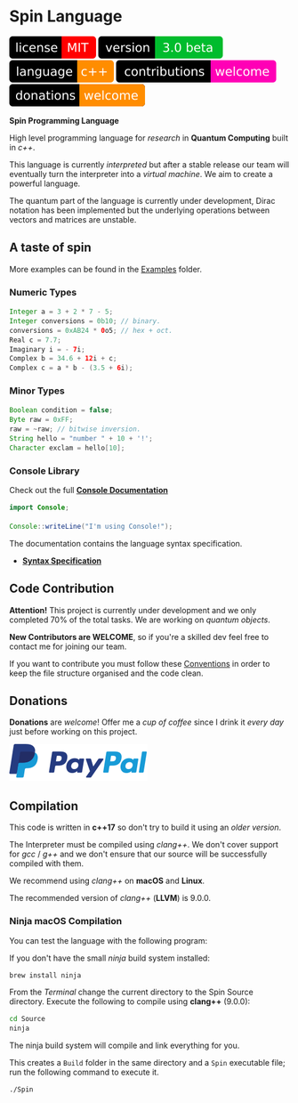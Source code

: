
# Spin Language

[![license](Badges/License.svg)](License)
[![version](Badges/Version.svg)](ReadMe.md)
[![language](Badges/Language.svg)](ReadMe.md)
[![contributions](Badges/Contributions.svg)](ReadMe.md)
[![donations](Badges/Donations.svg)](https://paypal.me/CristianAntonuccio)

**Spin Programming Language**

High level programming language for *research* in
**Quantum Computing** built in *c++*.

This language is currently *interpreted* but after
a stable release our team will eventually
turn the interpreter into a *virtual machine*.
We aim to create a powerful language.

The quantum part of the language is currently
under development, Dirac notation has been
implemented but the underlying operations
between vectors and matrices are unstable.

## A taste of spin

More examples can be found in the [Examples](Examples/) folder.

### Numeric Types

``` java
Integer a = 3 + 2 * 7 - 5;
Integer conversions = 0b10; // binary.
conversions = 0xAB24 * 0o5; // hex + oct.
Real c = 7.7;
Imaginary i = - 7i;
Complex b = 34.6 + 12i + c;
Complex c = a * b - (3.5 + 6i);
```

### Minor Types

``` java
Boolean condition = false;
Byte raw = 0xFF;
raw = ~raw; // bitwise inversion.
String hello = "number " + 10 + '!';
Character exclam = hello[10];
```

### Console Library

Check out the full [**Console Documentation**](Documentation/Libraries/Console.md)

``` java
import Console;

Console::writeLine("I'm using Console!");
```

The documentation contains the language syntax specification.

- [**Syntax Specification**](Documentation/)

## Code Contribution

**Attention!** This project is currently under development and
we only completed 70% of the total tasks. We are working on
*quantum objects*.

**New Contributors are WELCOME**, so if you're a skilled dev
feel free to contact me for joining our team.

If you want to contribute you must follow these 
[Conventions](Conventions/) in order to keep the
file structure organised and the code clean.

## Donations

**Donations** are *welcome*! Offer me a *cup of coffee* since
I drink it *every day* just before working on this project.

[![donations](Badges/PayPal.svg)](https://paypal.me/CristianAntonuccio)

## Compilation

This code is written in **c++17** so don't try to build
it using an *older version*.

The Interpreter must be compiled using *clang++*.
We don't cover support for *gcc* / *g++* and we don't ensure
that our source will be successfully compiled with them.

We recommend using *clang++* on **macOS** and **Linux**.

The recommended version of *clang++* (**LLVM**) is 9.0.0.

### Ninja macOS Compilation

You can test the language with the following program:

If you don't have the small *ninja* build system installed:

``` bash
brew install ninja
```

From the *Terminal* change the current directory to
the Spin Source directory.
Execute the following to compile using **clang++** (9.0.0):

``` bash
cd Source
ninja
```

The ninja build system will compile
and link everything for you.

This creates a `Build` folder in the same directory
and a `Spin` executable file; run the following
command to execute it.

``` bash
./Spin
```
